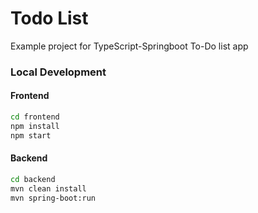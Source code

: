 # Todo List

Example project for TypeScript-Springboot To-Do list app

### Local Development

#### Frontend
```bash
cd frontend
npm install
npm start
```

#### Backend
```bash
cd backend
mvn clean install
mvn spring-boot:run
```